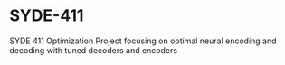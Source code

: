 # SYDE-411
SYDE 411 Optimization Project focusing on optimal neural encoding and decoding with tuned decoders and encoders
